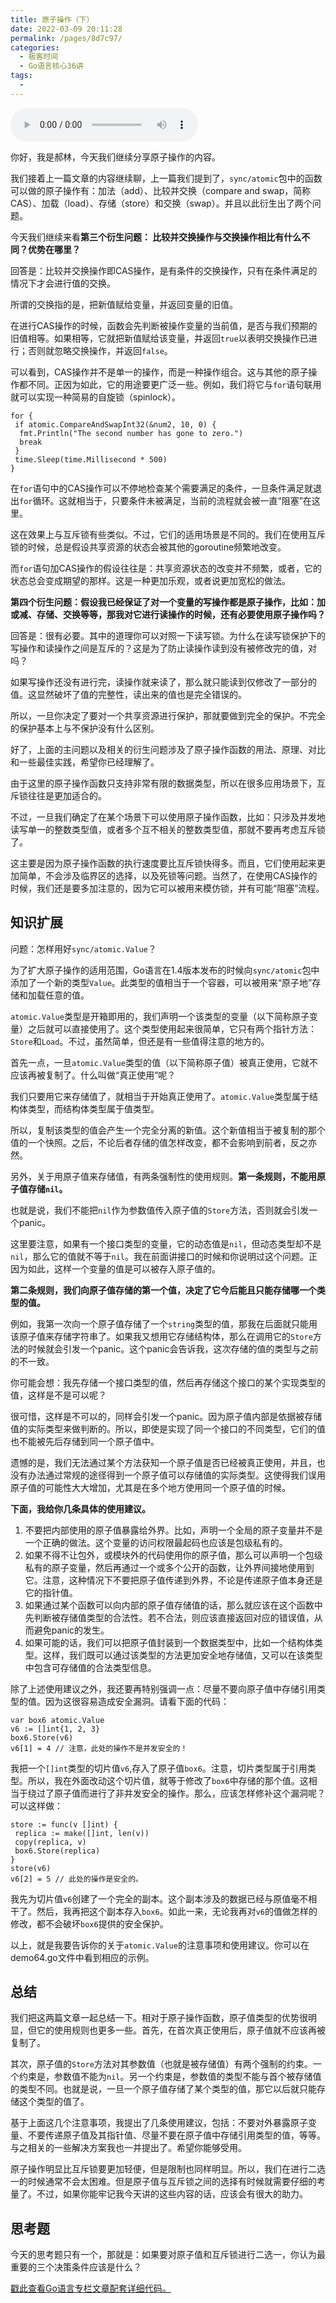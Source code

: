 ```yaml
---
title: 原子操作（下）
date: 2022-03-09 20:11:28
permalink: /pages/8d7c97/
categories:
  - 极客时间
  - Go语言核心36讲
tags:
  - 
---
```

<audio title="30.原子操作（下）" src="https://static001.geekbang.org/resource/audio/6f/4d/6fa3e694ea58b9daf7d0337ff6ab8a4d.mp3" controls="controls"></audio> 
<p>你好，我是郝林，今天我们继续分享原子操作的内容。</p><p>我们接着上一篇文章的内容继续聊，上一篇我们提到了，<code>sync/atomic</code>包中的函数可以做的原子操作有：加法（add）、比较并交换（compare and swap，简称CAS）、加载（load）、存储（store）和交换（swap）。并且以此衍生出了两个问题。</p><p>今天我们继续来看<strong>第三个衍生问题： 比较并交换操作与交换操作相比有什么不同？优势在哪里？</strong></p><p>回答是：比较并交换操作即CAS操作，是有条件的交换操作，只有在条件满足的情况下才会进行值的交换。</p><p>所谓的交换指的是，把新值赋给变量，并返回变量的旧值。</p><p>在进行CAS操作的时候，函数会先判断被操作变量的当前值，是否与我们预期的旧值相等。如果相等，它就把新值赋给该变量，并返回<code>true</code>以表明交换操作已进行；否则就忽略交换操作，并返回<code>false</code>。</p><p>可以看到，CAS操作并不是单一的操作，而是一种操作组合。这与其他的原子操作都不同。正因为如此，它的用途要更广泛一些。例如，我们将它与<code>for</code>语句联用就可以实现一种简易的自旋锁（spinlock）。</p><pre><code>for {
 if atomic.CompareAndSwapInt32(&amp;num2, 10, 0) {
  fmt.Println(&quot;The second number has gone to zero.&quot;)
  break
 }
 time.Sleep(time.Millisecond * 500)
}
</code></pre><p>在<code>for</code>语句中的CAS操作可以不停地检查某个需要满足的条件，一旦条件满足就退出<code>for</code>循环。这就相当于，只要条件未被满足，当前的流程就会被一直“阻塞”在这里。</p><!-- [[[read_end]]] --><p>这在效果上与互斥锁有些类似。不过，它们的适用场景是不同的。我们在使用互斥锁的时候，总是假设共享资源的状态会被其他的goroutine频繁地改变。</p><p>而<code>for</code>语句加CAS操作的假设往往是：共享资源状态的改变并不频繁，或者，它的状态总会变成期望的那样。这是一种更加乐观，或者说更加宽松的做法。</p><p><strong>第四个衍生问题：假设我已经保证了对一个变量的写操作都是原子操作，比如：加或减、存储、交换等等，那我对它进行读操作的时候，还有必要使用原子操作吗？</strong></p><p>回答是：很有必要。其中的道理你可以对照一下读写锁。为什么在读写锁保护下的写操作和读操作之间是互斥的？这是为了防止读操作读到没有被修改完的值，对吗？</p><p>如果写操作还没有进行完，读操作就来读了，那么就只能读到仅修改了一部分的值。这显然破坏了值的完整性，读出来的值也是完全错误的。</p><p>所以，一旦你决定了要对一个共享资源进行保护，那就要做到完全的保护。不完全的保护基本上与不保护没有什么区别。</p><p>好了，上面的主问题以及相关的衍生问题涉及了原子操作函数的用法、原理、对比和一些最佳实践，希望你已经理解了。</p><p>由于这里的原子操作函数只支持非常有限的数据类型，所以在很多应用场景下，互斥锁往往是更加适合的。</p><p>不过，一旦我们确定了在某个场景下可以使用原子操作函数，比如：只涉及并发地读写单一的整数类型值，或者多个互不相关的整数类型值，那就不要再考虑互斥锁了。</p><p>这主要是因为原子操作函数的执行速度要比互斥锁快得多。而且，它们使用起来更加简单，不会涉及临界区的选择，以及死锁等问题。当然了，在使用CAS操作的时候，我们还是要多加注意的，因为它可以被用来模仿锁，并有可能“阻塞”流程。</p><h2>知识扩展</h2><p>问题：怎样用好<code>sync/atomic.Value</code>？</p><p>为了扩大原子操作的适用范围，Go语言在1.4版本发布的时候向<code>sync/atomic</code>包中添加了一个新的类型<code>Value</code>。此类型的值相当于一个容器，可以被用来“原子地”存储和加载任意的值。</p><p><code>atomic.Value</code>类型是开箱即用的，我们声明一个该类型的变量（以下简称原子变量）之后就可以直接使用了。这个类型使用起来很简单，它只有两个指针方法：<code>Store</code>和<code>Load</code>。不过，虽然简单，但还是有一些值得注意的地方的。</p><p>首先一点，一旦<code>atomic.Value</code>类型的值（以下简称原子值）被真正使用，它就不应该再被复制了。什么叫做“真正使用”呢？</p><p>我们只要用它来存储值了，就相当于开始真正使用了。<code>atomic.Value</code>类型属于结构体类型，而结构体类型属于值类型。</p><p>所以，复制该类型的值会产生一个完全分离的新值。这个新值相当于被复制的那个值的一个快照。之后，不论后者存储的值怎样改变，都不会影响到前者，反之亦然。</p><p>另外，关于用原子值来存储值，有两条强制性的使用规则。<strong>第一条规则，不能用原子值存储<code>nil</code>。</strong></p><p>也就是说，我们不能把<code>nil</code>作为参数值传入原子值的<code>Store</code>方法，否则就会引发一个panic。</p><p>这里要注意，如果有一个接口类型的变量，它的动态值是<code>nil</code>，但动态类型却不是<code>nil</code>，那么它的值就不等于<code>nil</code>。我在前面讲接口的时候和你说明过这个问题。正因为如此，这样一个变量的值是可以被存入原子值的。</p><p><strong>第二条规则，我们向原子值存储的第一个值，决定了它今后能且只能存储哪一个类型的值。</strong></p><p>例如，我第一次向一个原子值存储了一个<code>string</code>类型的值，那我在后面就只能用该原子值来存储字符串了。如果我又想用它存储结构体，那么在调用它的<code>Store</code>方法的时候就会引发一个panic。这个panic会告诉我，这次存储的值的类型与之前的不一致。</p><p>你可能会想：我先存储一个接口类型的值，然后再存储这个接口的某个实现类型的值，这样是不是可以呢？</p><p>很可惜，这样是不可以的，同样会引发一个panic。因为原子值内部是依据被存储值的实际类型来做判断的。所以，即使是实现了同一个接口的不同类型，它们的值也不能被先后存储到同一个原子值中。</p><p>遗憾的是，我们无法通过某个方法获知一个原子值是否已经被真正使用，并且，也没有办法通过常规的途径得到一个原子值可以存储值的实际类型。这使得我们误用原子值的可能性大大增加，尤其是在多个地方使用同一个原子值的时候。</p><p><strong>下面，我给你几条具体的使用建议。</strong></p><ol>
<li>不要把内部使用的原子值暴露给外界。比如，声明一个全局的原子变量并不是一个正确的做法。这个变量的访问权限最起码也应该是包级私有的。</li>
<li>如果不得不让包外，或模块外的代码使用你的原子值，那么可以声明一个包级私有的原子变量，然后再通过一个或多个公开的函数，让外界间接地使用到它。注意，这种情况下不要把原子值传递到外界，不论是传递原子值本身还是它的指针值。</li>
<li>如果通过某个函数可以向内部的原子值存储值的话，那么就应该在这个函数中先判断被存储值类型的合法性。若不合法，则应该直接返回对应的错误值，从而避免panic的发生。</li>
<li>如果可能的话，我们可以把原子值封装到一个数据类型中，比如一个结构体类型。这样，我们既可以通过该类型的方法更加安全地存储值，又可以在该类型中包含可存储值的合法类型信息。</li>
</ol><p>除了上述使用建议之外，我还要再特别强调一点：尽量不要向原子值中存储引用类型的值。因为这很容易造成安全漏洞。请看下面的代码：</p><pre><code>var box6 atomic.Value
v6 := []int{1, 2, 3}
box6.Store(v6)
v6[1] = 4 // 注意，此处的操作不是并发安全的！
</code></pre><p>我把一个<code>[]int</code>类型的切片值<code>v6</code>,存入了原子值<code>box6</code>。注意，切片类型属于引用类型。所以，我在外面改动这个切片值，就等于修改了<code>box6</code>中存储的那个值。这相当于绕过了原子值而进行了非并发安全的操作。那么，应该怎样修补这个漏洞呢？可以这样做：</p><pre><code>store := func(v []int) {
 replica := make([]int, len(v))
 copy(replica, v)
 box6.Store(replica)
}
store(v6)
v6[2] = 5 // 此处的操作是安全的。
</code></pre><p>我先为切片值<code>v6</code>创建了一个完全的副本。这个副本涉及的数据已经与原值毫不相干了。然后，我再把这个副本存入<code>box6</code>。如此一来，无论我再对<code>v6</code>的值做怎样的修改，都不会破坏<code>box6</code>提供的安全保护。</p><p>以上，就是我要告诉你的关于<code>atomic.Value</code>的注意事项和使用建议。你可以在demo64.go文件中看到相应的示例。</p><h2>总结</h2><p>我们把这两篇文章一起总结一下。相对于原子操作函数，原子值类型的优势很明显，但它的使用规则也更多一些。首先，在首次真正使用后，原子值就不应该再被复制了。</p><p>其次，原子值的<code>Store</code>方法对其参数值（也就是被存储值）有两个强制的约束。一个约束是，参数值不能为<code>nil</code>。另一个约束是，参数值的类型不能与首个被存储值的类型不同。也就是说，一旦一个原子值存储了某个类型的值，那它以后就只能存储这个类型的值了。</p><p>基于上面这几个注意事项，我提出了几条使用建议，包括：不要对外暴露原子变量、不要传递原子值及其指针值、尽量不要在原子值中存储引用类型的值，等等。与之相关的一些解决方案我也一并提出了。希望你能够受用。</p><p>原子操作明显比互斥锁要更加轻便，但是限制也同样明显。所以，我们在进行二选一的时候通常不会太困难。但是原子值与互斥锁之间的选择有时候就需要仔细的考量了。不过，如果你能牢记我今天讲的这些内容的话，应该会有很大的助力。</p><h2>思考题</h2><p>今天的思考题只有一个，那就是：如果要对原子值和互斥锁进行二选一，你认为最重要的三个决策条件应该是什么？</p><p><a href="https://github.com/hyper0x/Golang_Puzzlers">戳此查看Go语言专栏文章配套详细代码。</a></p><p></p>